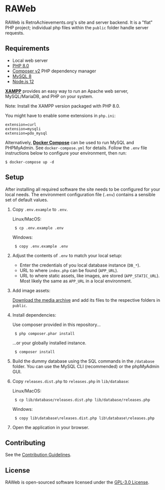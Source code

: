 # RAWeb

RAWeb is RetroAchievements.org's site and server backend.
It is a "flat" PHP project; individual php files within the `public` folder handle server requests.

## Requirements

- Local web server
- [PHP 8.0](http://php.net/manual/en/)
- [Composer v2](https://getcomposer.org/) PHP dependency manager
- [MySQL 8](https://dev.mysql.com/doc/refman/8.0/en/)
- [Node.js 12](https://nodejs.org/)

**[XAMPP](https://www.apachefriends.org/download.html)** provides an easy way to run an Apache web server, MySQL/MariaDB, and PHP on your system.

Note: Install the XAMPP version packaged with PHP 8.0.

You might have to enable some extensions in `php.ini`:
```
extension=curl
extension=mysqli
extension=pdo_mysql
```

Alternatively, **[Docker Compose](https://docs.docker.com/compose/install/)** can be used to run MySQL and PHPMyAdmin. See `docker-compose.yml` for details.
Follow the `.env` file instructions below to configure your environment, then run:

    $ docker-compose up -d

## Setup

After installing all required software the site needs to be configured for your local needs.
The environment configuration file (`.env`) contains a sensible set of default values.

1. Copy `.env.example` to `.env`.

    Linux/MacOS:

        $ cp .env.example .env

    Windows:

        $ copy .env.example .env

2. Adjust the contents of `.env` to match your local setup:

    - Enter the credentials of you local database instance (`DB_*`).
    - URL to where `index.php` can be found (`APP_URL`).
    - URL to where static assets, like images, are stored (`APP_STATIC_URL`). Most likely the same as `APP_URL` in a local environment.

3. Add image assets:

    [Download the media archive](https://retroachievements.org/bin/ra-web-v1-media.zip) and add its files to the respective folders in `public`.

4. Install dependencies:

    Use composer provided in this repository...

        $ php composer.phar install

    ...or your globally installed instance.

        $ composer install

5. Build the dummy database using the SQL commands in the `/database` folder. You can use the MySQL CLI (recommended) or the phpMyAdmin GUI.

6. Copy `releases.dist.php` to `releases.php` in `lib/database`:

   Linux/MacOS:

        $ cp lib/database/releases.dist.php lib/database/releases.php

   Windows:

        $ copy lib\database\releases.dist.php lib\database\releases.php


7. Open the application in your browser.

## Contributing

See the [Contribution Guidelines](CONTRIBUTING.md).

## License

RAWeb is open-sourced software licensed under the [GPL-3.0 License](LICENSE).
